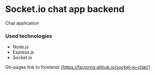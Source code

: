 # Socket.io chat app backend

Chat application

### Used technologies

- Node.js
- Express.js
- Socket.io

Gh-pages link to frontend: [https://factorng.github.io/socket-io-chat/]

